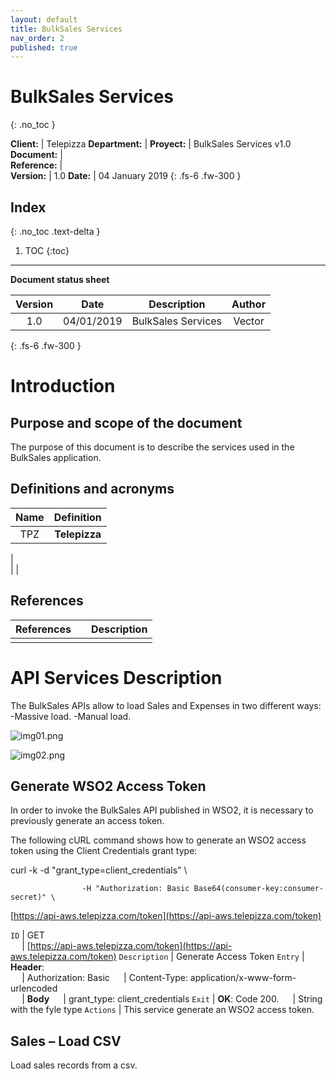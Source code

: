 ```yaml
---
layout: default
title: BulkSales Services
nav_order: 2
published: true
---
```


# BulkSales Services
{: .no_toc }


**Client:** | Telepizza
**Department:** | 
**Proyect:** | BulkSales Services v1.0
**Document:** |   
**Reference:** |   
**Version:** | 1.0
**Date:** | 04 January 2019
{: .fs-6 .fw-300 }

## Index
{: .no_toc .text-delta }

1. TOC
{:toc}

---

**Document status sheet**

Version | Date | Description | Author
:--: | :--: | :--: | :--: 
1.0 | 04/01/2019 | BulkSales Services | Vector
{: .fs-6 .fw-300 }


# Introduction

## Purpose and scope of the document 

The purpose of this document is to describe the services used in the BulkSales application.

## Definitions and acronyms

Name | Definition
:--: | :--:
TPZ     | **Telepizza**           
   |   
   |
   |

## References

References |   | Description
:--: | :--: | :--:
   |   |   
   
# API Services Description

The BulkSales APIs allow to load Sales and Expenses in two different ways: 
-Massive load. 
-Manual load. 

![img01.png]({{site.baseurl}}/docs/img01.png)

![img02.png]({{site.baseurl}}/docs/img02.png)

##  Generate WSO2 Access Token 

In order to invoke the BulkSales API published in WSO2, it is necessary to previously generate an access token.

The following cURL command shows how to generate an WSO2 access token using the Client Credentials grant type: 

 curl -k -d "grant_type=client_credentials" \      

					-H "Authorization: Basic Base64(consumer-key:consumer-secret)" \ 

[https://api-aws.telepizza.com/token](https://api-aws.telepizza.com/token)

`` ID `` | GET  
``  `` | [https://api-aws.telepizza.com/token](https://api-aws.telepizza.com/token)
`` Description `` | Generate Access Token
`` Entry `` | **Header**:  
``  `` | Authorization: Basic <token>
``  `` | Content-Type: application/x-www-form-urlencoded  
``  `` | **Body**
``  `` | grant_type: client_credentials
`` Exit `` | **OK**: Code 200.
``  `` | String with the fyle type
`` Actions `` | This service generate an WSO2 access token. 

## Sales – Load CSV 

Load sales records from a csv. 















